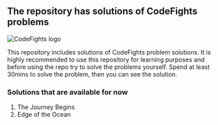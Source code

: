 ## The repository has solutions of CodeFights problems 

![CodeFights logo](http://joshalling.com/wp-content/uploads/2016/10/Codefights.png)

This repository includes solutions of CodeFights problem solutions. It is highly recommended to use this repository for learning purposes and before using the repo try to solve the problems yourself. Spend at least 30mins to solve the problem, then you can see the solution. 

### Solutions that are available for now

1. The Journey Begins
2. Edge of the Ocean